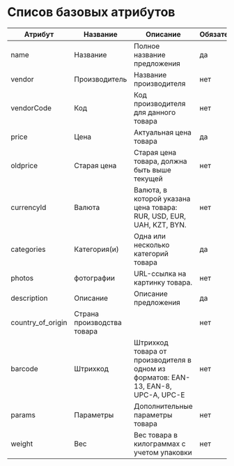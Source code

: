 # Списов базовых атрибутов

| Атрибут | Название | Описание | Обязательность |
| --      | --       | --       | --             |  
| name    | Название | 	Полное название предложения | да |
| vendor  | Производитель | Название производителя | нет |
| vendorCode | Код | Код производителя для данного товара | нет |
| price | Цена | Актуальная цена товара | да |
| oldprice | Старая цена | Старая цена товара, должна быть выше текущей | нет |
| currencyId | Валюта | Валюта, в которой указана цена товара: RUR, USD, EUR, UAH, KZT, BYN. | нет |
| categories | Категория(и) | Одна или несколько категорий товара | да |
| photos | фотографии |URL-ссылка на картинку товара. | нет |
| description | Описание | Описание предложения | да |
| country_of_origin | Страна производства товара | | нет |
| barcode | Штрихкод | Штрихкод товара от производителя в одном из форматов: EAN-13, EAN-8, UPC-A, UPC-E | нет |
| params | Параметры | Дополнительные параметры товара | нет |
| weight | Вес | Вес товара в килограммах с учетом упаковки | нет |

